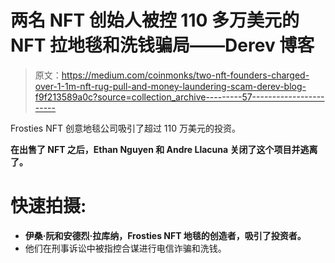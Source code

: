 # 两名 NFT 创始人被控 110 多万美元的 NFT 拉地毯和洗钱骗局——Derev 博客

> 原文：<https://medium.com/coinmonks/two-nft-founders-charged-over-1-1m-nft-rug-pull-and-money-laundering-scam-derev-blog-f9f213589a0c?source=collection_archive---------57----------------------->

Frosties NFT 创意地毯公司吸引了超过 110 万美元的投资。

**在出售了 NFT 之后，Ethan Nguyen 和 Andre Llacuna 关闭了这个项目并逃离了。**

# 快速拍摄:

*   **伊桑·阮和安德烈·拉库纳，Frosties NFT 地毯的创造者，吸引了投资者。**
*   他们在刑事诉讼中被指控合谋进行电信诈骗和洗钱。